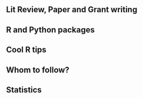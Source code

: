 ## Lit Review, Paper and Grant writing

## R and Python packages

## Cool R tips

## Whom to follow?

## Statistics


